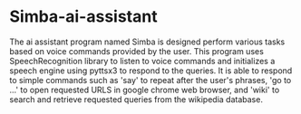 # Simba-ai-assistant
The ai assistant program named Simba is designed perform various tasks based on voice commands provided by the user. This program uses SpeechRecognition library to listen to voice commands and initializes a speech engine using pyttsx3 to respond to the queries. It is able to respond to simple commands such as 'say' to repeat after the user's phrases, 'go to ...' to open requested URLS in google chrome web browser, and 'wiki' to search and retrieve requested queries from the wikipedia database. 
